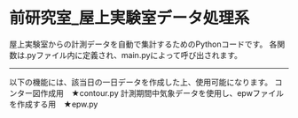 # 前研究室_屋上実験室データ処理系
屋上実験室からの計測データを自動で集計するためのPythonコードです。
各関数は.pyファイル内に定義され、main.pyによって呼び出されます。

------------------------------------------------------------
以下の機能には、該当日の一日データを作成した上、使用可能になります。
コンター図作成用　★contour.py
計測期間中気象データを使用し、epwファイルを作成する用　★epw.py
